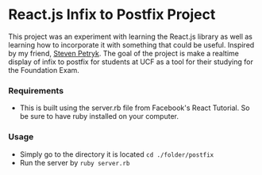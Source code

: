 React.js Infix to Postfix Project
=================================

This project was an experiment with learning the React.js library as well as learning how to incorporate it with something that could be useful. Inspired by my friend, [Steven Petryk](http://github.com/stevenpetryk). The goal of the project is make a realtime display of infix to postfix for students at UCF as a tool for their studying for the Foundation Exam.

### Requirements

* This is built using the server.rb file from Facebook's React Tutorial. So be sure to have ruby installed on your computer.

### Usage

* Simply go to the directory it is located `cd ./folder/postfix`
* Run the server by `ruby server.rb`
